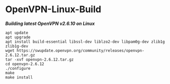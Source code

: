 # OpenVPN-Linux-Build

***Building latest OpenVPN v2.6.10 on Linux***
```
apt update
apt upgrade
apt install build-essential libssl-dev liblzo2-dev libpam0g-dev zlib1g zlib1g-dev
wget https://swupdate.openvpn.org/community/releases/openvpn-2.6.12.tar.gz
tar -xvf openvpn-2.6.12.tar.gz
cd openvpn-2.6.12
./configure
make
make install
```
